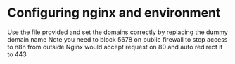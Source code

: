 # Configuring nginx and environment 

Use the file provided and set the domains correctly by replacing the dummy domain name
Note you need to block 5678 on public firewall to stop access to n8n from outside
Nginx would accept request on 80 and auto redirect it to 443


